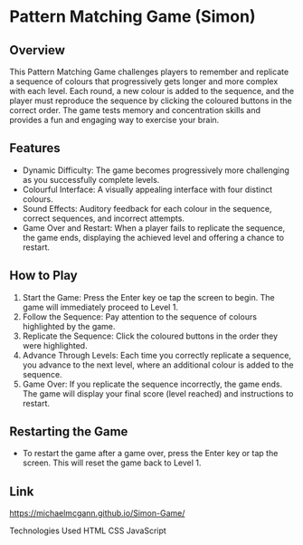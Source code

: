 # Pattern Matching Game (Simon)
## Overview
This Pattern Matching Game challenges players to remember and replicate a sequence of colours that progressively gets longer and more complex with each level. 
Each round, a new colour is added to the sequence, and the player must reproduce the sequence by clicking the coloured buttons in the correct order. 
The game tests memory and concentration skills and provides a fun and engaging way to exercise your brain.

## Features
- Dynamic Difficulty: The game becomes progressively more challenging as you successfully complete levels.
- Colourful Interface: A visually appealing interface with four distinct colours.
- Sound Effects: Auditory feedback for each colour in the sequence, correct sequences, and incorrect attempts.
- Game Over and Restart: When a player fails to replicate the sequence, the game ends, displaying the achieved level and offering a chance to restart.
## How to Play
1. Start the Game: Press the Enter key oe tap the screen to begin. The game will immediately proceed to Level 1.
2. Follow the Sequence: Pay attention to the sequence of colours highlighted by the game.
3. Replicate the Sequence: Click the coloured buttons in the order they were highlighted.
4. Advance Through Levels: Each time you correctly replicate a sequence, you advance to the next level, where an additional colour is added to the sequence.
5. Game Over: If you replicate the sequence incorrectly, the game ends. The game will display your final score (level reached) and instructions to restart.
## Restarting the Game
- To restart the game after a game over, press the Enter key or tap the screen. This will reset the game back to Level 1.
 ## Link
 https://michaelmcgann.github.io/Simon-Game/

Technologies Used
HTML
CSS
JavaScript
